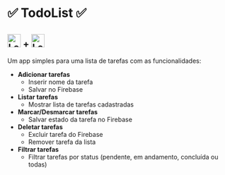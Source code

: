 # :white_check_mark: TodoList :white_check_mark:

## <img src="https://upload.wikimedia.org/wikipedia/commons/thumb/a/a7/React-icon.svg/1200px-React-icon.svg.png" alt="Logo do FReact Native" width="30" height="30"> + <img src="https://www.gstatic.com/devrel-devsite/prod/v960e539c2421c080b00a083e0adb1dad169131e34dcce8c54dbf76c94616f031/firebase/images/touchicon-180.png" alt="Logo do Firebase" width="30" height="30">

Um app simples para uma lista de tarefas com as funcionalidades:

- <b>Adicionar tarefas</b>
  - Inserir nome da tarefa
  - Salvar no Firebase
- <b>Listar tarefas</b>
  - Mostrar lista de tarefas cadastradas
- <b>Marcar/Desmarcar tarefas</b>
  - Salvar estado da tarefa no Firebase
- <b>Deletar tarefas</b>
  - Excluir tarefa do Firebase
  - Remover tarefa da lista
- <b>Filtrar tarefas</b>
  - Filtrar tarefas por status (pendente, em andamento, concluída ou todas)
